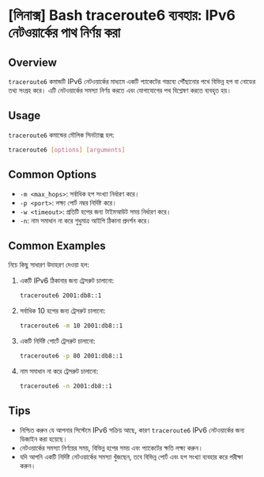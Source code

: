 # [লিনাক্স] Bash traceroute6 ব্যবহার: IPv6 নেটওয়ার্কের পাথ নির্ণয় করা

## Overview
`traceroute6` কমান্ডটি IPv6 নেটওয়ার্কের মাধ্যমে একটি প্যাকেটের গন্তব্যে পৌঁছানোর পথে বিভিন্ন হপ বা নোডের তথ্য সংগ্রহ করে। এটি নেটওয়ার্কের সমস্যা নির্ণয় করতে এবং যোগাযোগের পথ বিশ্লেষণ করতে ব্যবহৃত হয়।

## Usage
`traceroute6` কমান্ডের মৌলিক সিনট্যাক্স হল:

```bash
traceroute6 [options] [arguments]
```

## Common Options
- `-m <max_hops>`: সর্বাধিক হপ সংখ্যা নির্ধারণ করে।
- `-p <port>`: লক্ষ্য পোর্ট নম্বর নির্দিষ্ট করে।
- `-w <timeout>`: প্রতিটি হপের জন্য টাইমআউট সময় নির্ধারণ করে।
- `-n`: নাম সমাধান না করে শুধুমাত্র আইপি ঠিকানা প্রদর্শন করে।

## Common Examples
নিচে কিছু সাধারণ উদাহরণ দেওয়া হল:

1. একটি IPv6 ঠিকানার জন্য ট্রেসরুট চালানো:
   ```bash
   traceroute6 2001:db8::1
   ```

2. সর্বাধিক 10 হপের জন্য ট্রেসরুট চালানো:
   ```bash
   traceroute6 -m 10 2001:db8::1
   ```

3. একটি নির্দিষ্ট পোর্টে ট্রেসরুট চালানো:
   ```bash
   traceroute6 -p 80 2001:db8::1
   ```

4. নাম সমাধান না করে ট্রেসরুট চালানো:
   ```bash
   traceroute6 -n 2001:db8::1
   ```

## Tips
- নিশ্চিত করুন যে আপনার সিস্টেমে IPv6 সক্রিয় আছে, কারণ `traceroute6` IPv6 নেটওয়ার্কের জন্য ডিজাইন করা হয়েছে।
- নেটওয়ার্কের সমস্যা নির্ণয়ের সময়, বিভিন্ন হপের সময় এবং প্যাকেটের ক্ষতি লক্ষ্য করুন।
- যদি আপনি একটি নির্দিষ্ট নেটওয়ার্কের সমস্যা খুঁজছেন, তবে বিভিন্ন পোর্ট এবং হপ সংখ্যা ব্যবহার করে পরীক্ষা করুন।